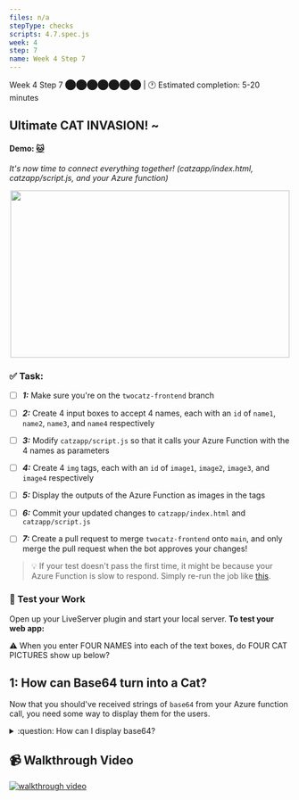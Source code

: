 ```yaml
---
files: n/a
stepType: checks
scripts: 4.7.spec.js
week: 4
step: 7
name: Week 4 Step 7
---
```


Week 4 Step 7 ⬤⬤⬤⬤⬤⬤⬤ | 🕐 Estimated completion: 5-20 minutes

## Ultimate CAT INVASION! ~
#### Demo: [🐱](https://week4step7.emilychen10.repl.co/)
*It's now time to connect everything together! (catzapp/index.html, catzapp/script.js, and your Azure function)*

<p align="center">
   <img src="https://user-images.githubusercontent.com/69332964/121592570-dd859380-ca08-11eb-8b27-ff6e5ee3008b.gif" width="500" height="300" />
</p>

### ✅  Task:
- [ ] ***1:*** Make sure you're on the `twocatz-frontend` branch
- [ ] ***2:*** Create 4 input boxes to accept 4 names, each with an `id` of `name1`, `name2`, `name3`, and `name4` respectively
- [ ] ***3:*** Modify `catzapp/script.js` so that it calls your Azure Function with the 4 names as parameters
- [ ] ***4:*** Create 4 `img` tags, each with an `id` of `image1`, `image2`, `image3`, and `image4` respectively
- [ ] ***5:*** Display the outputs of the Azure Function as images in the tags
- [ ] ***6:*** Commit your updated changes to `catzapp/index.html` and `catzapp/script.js`
- [ ] ***7:*** Create a pull request to merge `twocatz-frontend` onto `main`, and only merge the pull request when the bot approves your changes! 


> :bulb: If your test doesn't pass the first time, it might be because your Azure Function is slow to respond. Simply re-run the job like [this](https://github.com/bitprj/Intro-To-Serverless/blob/main/GETTING_STARTED.md#question-do-i-have-to-push-a-commit-to-run-a-check).

### 🚧 Test your Work
Open up your LiveServer plugin and start your local server. **To test your web app:**

⚠️ When you enter FOUR NAMES into each of the text boxes, do FOUR CAT PICTURES show up below?

## 1: How can Base64 turn into a Cat?
Now that you should've received strings of `base64` from your Azure function call, you need some way to display them for the users. 

<details>
<summary>:question: How can I display base64?</summary>
  </br>

1. Retrieve the base64 values from your API
2. Append `data:image/png;base64,` in front of the base64 data
3. Like you've done previously, modify the `src` attribute of the image tags and set it equal to the string you created in :two:

Read more [here](https://www.w3docs.com/snippets/html/how-to-display-base64-images-in-html.html)
  <br><br/>
</details>

## 📹 Walkthrough Video
[![walkthrough video](https://img.youtube.com/vi/m2wGFx-WCZg/0.jpg)](https://www.youtube.com/watch?v=m2wGFx-WCZg)